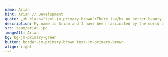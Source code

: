 ```yaml
---
name: Arian
hint: Arian // Development
quote: „<b class="text-jm-primary-brown">There is</b> no better beauty than <b>the Intellect.</b>“
description: My name is Arian and I have been fascinated by the world of technology since I was young. I completed my training as an IT specialist in Hanover and since then I have been intensively involved in the development and programming of applications, IoT systems and Raspberry Pi. Developing intelligent solutions and programming innovative applications is my passion. My drive is the deep understanding and beauty of the intellect, because I firmly believe that ‘there is no better beauty than the intellect’. At JOTT.MEDIA, I use my knowledge to drive forward pioneering projects and master technical challenges.
src: team/arian.jpg
imageAlt: Arian
bg: bg-jm-primary-green
button: border-jm-primary-brown text-jm-primary-brown
align: right
---
```

